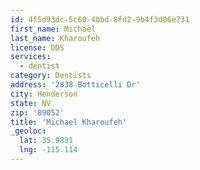 ```yaml
---
id: 4f5d93dc-5c60-40bd-8fd2-9b4f3d06e731
first_name: Michael
last_name: Kharoufeh
license: DDS
services:
  - dentist
category: Dentists
address: '2838 Botticelli Dr'
city: Henderson
state: NV
zip: '89052'
title: 'Michael Kharoufeh'
_geoloc:
  lat: 35.9831
  lng: -115.114
---
```

